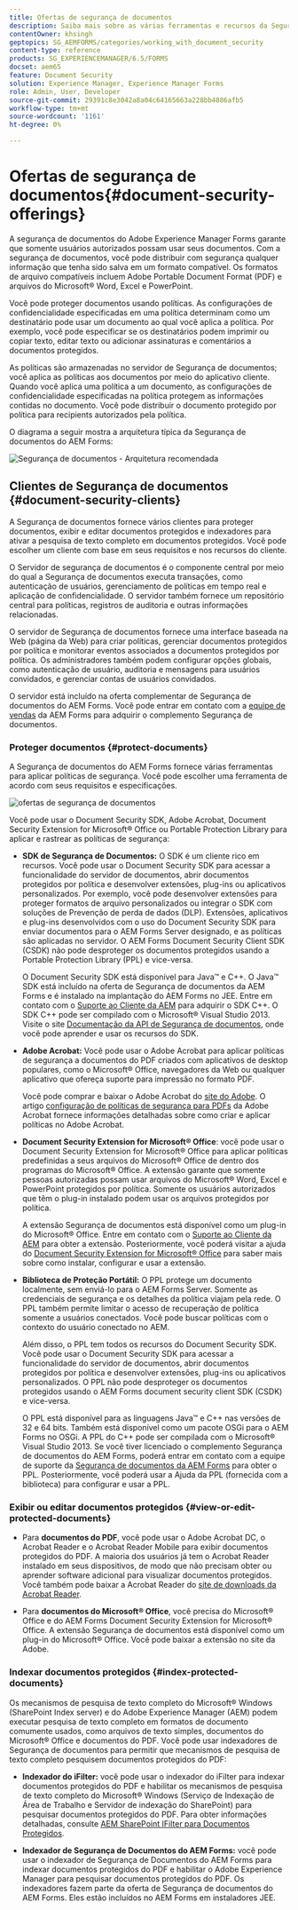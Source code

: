 ```yaml
---
title: Ofertas de segurança de documentos
description: Saiba mais sobre as várias ferramentas e recursos da Segurança de documentos do AEM.
contentOwner: khsingh
geptopics: SG_AEMFORMS/categories/working_with_document_security
content-type: reference
products: SG_EXPERIENCEMANAGER/6.5/FORMS
docset: aem65
feature: Document Security
solution: Experience Manager, Experience Manager Forms
role: Admin, User, Developer
source-git-commit: 29391c8e3042a8a04c64165663a228bb4886afb5
workflow-type: tm+mt
source-wordcount: '1161'
ht-degree: 0%

---
```


# Ofertas de segurança de documentos{#document-security-offerings}

A segurança de documentos do Adobe Experience Manager Forms garante que somente usuários autorizados possam usar seus documentos. Com a segurança de documentos, você pode distribuir com segurança qualquer informação que tenha sido salva em um formato compatível. Os formatos de arquivo compatíveis incluem Adobe Portable Document Format (PDF) e arquivos do Microsoft® Word, Excel e PowerPoint.

Você pode proteger documentos usando políticas. As configurações de confidencialidade especificadas em uma política determinam como um destinatário pode usar um documento ao qual você aplica a política. Por exemplo, você pode especificar se os destinatários podem imprimir ou copiar texto, editar texto ou adicionar assinaturas e comentários a documentos protegidos.

As políticas são armazenadas no servidor de Segurança de documentos; você aplica as políticas aos documentos por meio do aplicativo cliente. Quando você aplica uma política a um documento, as configurações de confidencialidade especificadas na política protegem as informações contidas no documento. Você pode distribuir o documento protegido por política para recipients autorizados pela política.

O diagrama a seguir mostra a arquitetura típica da Segurança de documentos do AEM Forms:

![Segurança de documentos - Arquitetura recomendada](do-not-localize/document_security_architecture.png)

## Clientes de Segurança de documentos {#document-security-clients}

A Segurança de documentos fornece vários clientes para proteger documentos, exibir e editar documentos protegidos e indexadores para ativar a pesquisa de texto completo em documentos protegidos. Você pode escolher um cliente com base em seus requisitos e nos recursos do cliente.

O Servidor de segurança de documentos é o componente central por meio do qual a Segurança de documentos executa transações, como autenticação de usuários, gerenciamento de políticas em tempo real e aplicação de confidencialidade. O servidor também fornece um repositório central para políticas, registros de auditoria e outras informações relacionadas.

O servidor de Segurança de documentos fornece uma interface baseada na Web (página da Web) para criar políticas, gerenciar documentos protegidos por política e monitorar eventos associados a documentos protegidos por política. Os administradores também podem configurar opções globais, como autenticação de usuário, auditoria e mensagens para usuários convidados, e gerenciar contas de usuários convidados.

O servidor está incluído na oferta complementar de Segurança de documentos do AEM Forms. Você pode entrar em contato com a [equipe de vendas](https://business.adobe.com/request-consultation/experience-cloud.html?s_osc=70114000002JNwKAAW&amp;s_iid=70114000002JHs3AAG) da AEM Forms para adquirir o complemento Segurança de documentos.

### Proteger documentos {#protect-documents}

A Segurança de documentos do AEM Forms fornece várias ferramentas para aplicar políticas de segurança. Você pode escolher uma ferramenta de acordo com seus requisitos e especificações.

![ofertas de segurança de documentos](assets/document-security-offerings.png)

Você pode usar o Document Security SDK, Adobe Acrobat, Document Security Extension for Microsoft® Office ou Portable Protection Library para aplicar e rastrear as políticas de segurança:

* **SDK de Segurança de Documentos:** O SDK é um cliente rico em recursos. Você pode usar o Document Security SDK para acessar a funcionalidade do servidor de documentos, abrir documentos protegidos por política e desenvolver extensões, plug-ins ou aplicativos personalizados. Por exemplo, você pode desenvolver extensões para proteger formatos de arquivo personalizados ou integrar o SDK com soluções de Prevenção de perda de dados (DLP). Extensões, aplicativos e plug-ins desenvolvidos com o uso do Document Security SDK para enviar documentos para o AEM Forms Server designado, e as políticas são aplicadas no servidor. O AEM Forms Document Security Client SDK (CSDK) não pode desproteger os documentos protegidos usando a Portable Protection Library (PPL) e vice-versa.

  O Document Security SDK está disponível para Java™ e C++. O Java™ SDK está incluído na oferta de Segurança de documentos da AEM Forms e é instalado na implantação do AEM Forms no JEE. Entre em contato com o [Suporte ao Cliente da AEM](https://experienceleague.adobe.com/?support-solution=General&amp;support-tab=home#support) para adquirir o SDK C++. O SDK C++ pode ser compilado com o Microsoft® Visual Studio 2013. Visite o site [Documentação da API de Segurança de documentos](https://help.adobe.com/en_US/livecycle/11.0/Services/WS92d06802c76abadb76c48dfe12dbeb3e281-7ff0.2.html), onde você pode aprender e usar os recursos do SDK.

* **Adobe Acrobat:** Você pode usar o Adobe Acrobat para aplicar políticas de segurança a documentos do PDF criados com aplicativos de desktop populares, como o Microsoft® Office, navegadores da Web ou qualquer aplicativo que ofereça suporte para impressão no formato PDF.

  Você pode comprar e baixar o Adobe Acrobat do [site do Adobe](https://www.adobe.com/acrobat/free-trial-download.html). O artigo [configuração de políticas de segurança para PDFs](https://helpx.adobe.com/acrobat/using/setting-security-policies-pdfs.html) da Adobe Acrobat fornece informações detalhadas sobre como criar e aplicar políticas no Adobe Acrobat.

* **Document Security Extension for Microsoft® Office**: você pode usar o Document Security Extension for Microsoft® Office para aplicar políticas predefinidas a seus arquivos do Microsoft® Office de dentro dos programas do Microsoft® Office. A extensão garante que somente pessoas autorizadas possam usar arquivos do Microsoft® Word, Excel e PowerPoint protegidos por política. Somente os usuários autorizados que têm o plug-in instalado podem usar os arquivos protegidos por política.

  A extensão Segurança de documentos está disponível como um plug-in do Microsoft® Office. Entre em contato com o [Suporte ao Cliente da AEM](https://helpx.adobe.com/ca/marketing-cloud/contact-support.html) para obter a extensão. Posteriormente, você poderá visitar a ajuda do [Document Security Extension for Microsoft® Office](https://experienceleague.adobe.com/docs/experience-manager-document-security/using/download-installer.html?lang=pt-BR) para saber mais sobre como instalar, configurar e usar a extensão.

* **Biblioteca de Proteção Portátil:** O PPL protege um documento localmente, sem enviá-lo para o AEM Forms Server. Somente as credenciais de segurança e os detalhes da política viajam pela rede. O PPL também permite limitar o acesso de recuperação de política somente a usuários conectados. Você pode buscar políticas com o contexto do usuário conectado no AEM.

  Além disso, o PPL tem todos os recursos do Document Security SDK. Você pode usar o Document Security SDK para acessar a funcionalidade do servidor de documentos, abrir documentos protegidos por política e desenvolver extensões, plug-ins ou aplicativos personalizados. O PPL não pode desproteger os documentos protegidos usando o AEM Forms document security client SDK (CSDK) e vice-versa.

  O PPL está disponível para as linguagens Java™ e C++ nas versões de 32 e 64 bits. Também está disponível como um pacote OSGi para o AEM Forms no OSGi. A PPL do C++ pode ser compilada com o Microsoft® Visual Studio 2013. Se você tiver licenciado o complemento Segurança de documentos do AEM Forms, poderá entrar em contato com a equipe de suporte da [Segurança de documentos da AEM Forms](https://experienceleague.adobe.com/?support-solution=General&amp;support-tab=home#support) para obter o PPL. Posteriormente, você poderá usar a Ajuda da PPL (fornecida com a biblioteca) para configurar e usar a PPL.

### Exibir ou editar documentos protegidos {#view-or-edit-protected-documents}

* Para **documentos do PDF**, você pode usar o Adobe Acrobat DC, o Acrobat Reader e o Acrobat Reader Mobile para exibir documentos protegidos do PDF. A maioria dos usuários já tem o Acrobat Reader instalado em seus dispositivos, de modo que não precisam obter ou aprender software adicional para visualizar documentos protegidos. Você também pode baixar a Acrobat Reader do [site de downloads da Acrobat Reader](https://get.adobe.com/reader/).

* Para **documentos do Microsoft® Office**, você precisa do Microsoft® Office e do AEM Forms Document Security Extension for Microsoft® Office. A extensão Segurança de documentos está disponível como um plug-in do Microsoft® Office. Você pode baixar a extensão no site da Adobe.

### Indexar documentos protegidos {#index-protected-documents}

Os mecanismos de pesquisa de texto completo do Microsoft® Windows (SharePoint Index server) e do Adobe Experience Manager (AEM) podem executar pesquisa de texto completo em formatos de documento comumente usados, como arquivos de texto simples, documentos do Microsoft® Office e documentos do PDF. Você pode usar indexadores de Segurança de documentos para permitir que mecanismos de pesquisa de texto completo pesquisem documentos protegidos do PDF:

* **Indexador do iFilter:** você pode usar o indexador do iFilter para indexar documentos protegidos do PDF e habilitar os mecanismos de pesquisa de texto completo do Microsoft® Windows (Serviço de Indexação de Área de Trabalho e Servidor de indexação do SharePoint) para pesquisar documentos protegidos do PDF. Para obter informações detalhadas, consulte [AEM SharePoint IFilter para Documentos Protegidos](assets/sharepoint-ifilter-doc-security.pdf).

* **Indexador de Segurança de Documentos do AEM Forms:** você pode usar o indexador de Segurança de Documentos do AEM Forms para indexar documentos protegidos do PDF e habilitar o Adobe Experience Manager para pesquisar documentos protegidos do PDF. Os indexadores fazem parte da oferta de Segurança de documentos do AEM Forms. Eles estão incluídos no AEM Forms em instaladores JEE.
